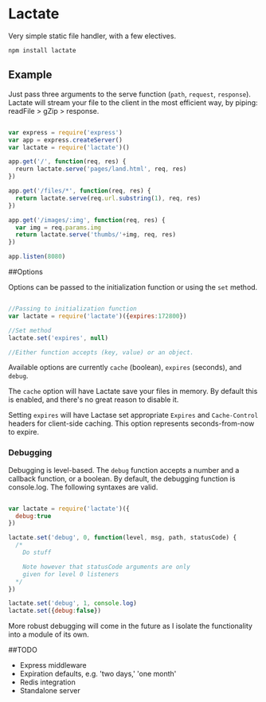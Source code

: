 # Lactate

Very simple static file handler, with a few electives.

`npm install lactate`

## Example

Just pass three arguments to the serve function (`path`, `request`, `response`). Lactate will stream your file to the client in the most efficient way, by piping: readFile > gZip > response.

```js

var express = require('express')
var app = express.createServer()
var lactate = require('lactate')()

app.get('/', function(req, res) {
  reurn lactate.serve('pages/land.html', req, res)
})

app.get('/files/*', function(req, res) {
  return lactate.serve(req.url.substring(1), req, res)
})

app.get('/images/:img', function(req, res) {
  var img = req.params.img
  return lactate.serve('thumbs/'+img, req, res)
})

app.listen(8080)

```

##Options

Options can be passed to the initialization function or using the `set` method.

```js

//Passing to initialization function
var lactate = require('lactate')({expires:172800})

//Set method
lactate.set('expires', null)

//Either function accepts (key, value) or an object.

```

Available options are currently `cache` (boolean), `expires` (seconds), and `debug`.

The `cache` option will have Lactate save your files in memory. By default this is enabled, and there's no great reason to disable it.

Setting `expires` will have Lactase set appropriate `Expires` and `Cache-Control` headers for client-side caching. This option represents seconds-from-now to expire.

### Debugging

Debugging is level-based. The `debug` function accepts a number and a callback function, or a boolean. By default, the debugging function is console.log. The following syntaxes are valid.

```js

var lactate = require('lactate')({
  debug:true
})

lactate.set('debug', 0, function(level, msg, path, statusCode) {
  /* 
    Do stuff

    Note however that statusCode arguments are only
    given for level 0 listeners
  */
})

lactate.set('debug', 1, console.log)
lactate.set({debug:false})

```

More robust debugging will come in the future as I isolate the functionality into a module of its own.

##TODO

+ Express middleware
+ Expiration defaults, e.g. 'two days,' 'one month'
+ Redis integration
+ Standalone server
